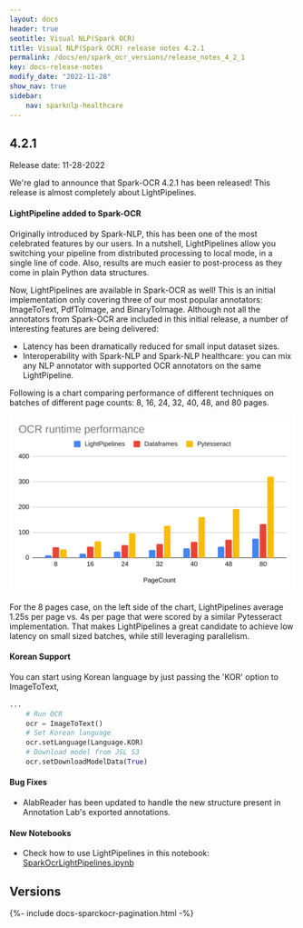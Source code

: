```yaml
---
layout: docs
header: true
seotitle: Visual NLP(Spark OCR)
title: Visual NLP(Spark OCR) release notes 4.2.1
permalink: /docs/en/spark_ocr_versions/release_notes_4_2_1
key: docs-release-notes
modify_date: "2022-11-28"
show_nav: true
sidebar:
    nav: sparknlp-healthcare
---
```


<div class="h3-box" markdown="1">

## 4.2.1

Release date: 11-28-2022

 
We're glad to announce that Spark-OCR 4.2.1 has been released! This release is almost completely about LightPipelines.
 

#### LightPipeline added to Spark-OCR
Originally introduced by Spark-NLP, this has been one of the most celebrated features by our users. In a nutshell, LightPipelines allow you switching your pipeline from distributed processing to local mode, in a single line of code. Also, results are much easier to post-process as they come in plain Python data structures. 

Now, LightPipelines are available in Spark-OCR as well! This is an initial implementation only covering three of our most popular annotators: ImageToText, PdfToImage, and BinaryToImage. Although not all the annotators from Spark-OCR are included in this initial release, a number of interesting features are being delivered:

* Latency has been dramatically reduced for small input dataset sizes.
* Interoperability with Spark-NLP and Spark-NLP healthcare: you can mix any NLP annotator with supported OCR annotators on the same LightPipeline.

Following is a chart comparing performance of different techniques on batches of different page counts: 8, 16, 24, 32, 40, 48, and 80 pages.

![image](/assets/images/ocr/light_pipelines.png)

For the 8 pages case, on the left side of the chart, LightPipelines average 1.25s per page vs. 4s per page that were scored by a similar Pytesseract implementation. That makes LightPipelines a great candidate to achieve low latency on small sized batches, while still leveraging parallelism.

#### Korean Support
You can start using Korean language by just passing the 'KOR' option to ImageToText,
```python
...
    # Run OCR
    ocr = ImageToText()
    # Set Korean language
    ocr.setLanguage(Language.KOR)
    # Download model from JSL S3
    ocr.setDownloadModelData(True)
```

#### Bug Fixes
* AlabReader has been updated to handle the new structure present in Annotation Lab's exported annotations.

#### New Notebooks
* Check how to use LightPipelines in this notebook: [SparkOcrLightPipelines.ipynb](https://github.com/JohnSnowLabs/spark-ocr-workshop/blob/4.2.1-release-candidate/jupyter/SparkOcrLightPipelines.ipynb)

</div><div class="prev_ver h3-box" markdown="1">

## Versions

</div>
{%- include docs-sparckocr-pagination.html -%}
